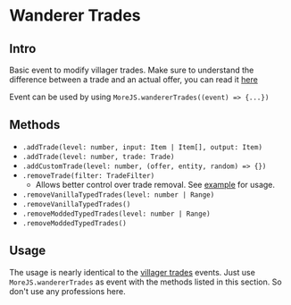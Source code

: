 # Wanderer Trades

## Intro

Basic event to modify villager trades. Make sure to understand the difference between a trade and an actual offer, you can read it [here](/understanding-trades)

Event can be used by using `MoreJS.wandererTrades((event) => {...})`

## Methods

-   `.addTrade(level: number, input: Item | Item[], output: Item)`
-   `.addTrade(level: number, trade: Trade)`
-   `.addCustomTrade(level: number, (offer, entity, random) => {})`
-   `.removeTrade(filter: TradeFilter)`
    - Allows better control over trade removal. See [example](#tradefilter) for usage.
-   `.removeVanillaTypedTrades(level: number | Range)`
-   `.removeVanillaTypedTrades()`
-   `.removeModdedTypedTrades(level: number | Range)`
-   `.removeModdedTypedTrades()`

## Usage

The usage is nearly identical to the [villager trades](#villager-trades) events. Just use `MoreJS.wandererTrades` as event with the methods listed in this section. So don't use any professions here.

